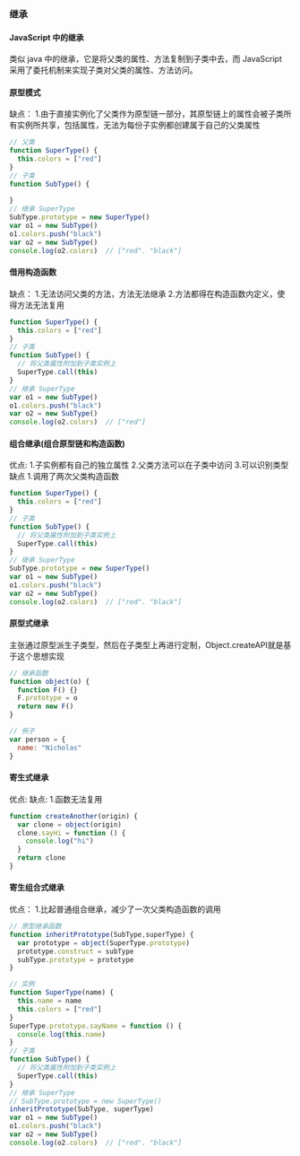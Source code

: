 ### 继承

#### JavaScript 中的继承

类似 java 中的继承，它是将父类的属性、方法复制到子类中去，而 JavaScript 采用了委托机制来实现子类对父类的属性、方法访问。

#### 原型模式

缺点： 
1.由于直接实例化了父类作为原型链一部分，其原型链上的属性会被子类所有实例所共享，包括属性，无法为每份子实例都创建属于自己的父类属性
```js
// 父类
function SuperType() {
  this.colors = ["red"]
}
// 子类
function SubType() {
  
}
// 继承 SuperType
SubType.prototype = new SuperType()
var o1 = new SubType()
o1.colors.push("black")
var o2 = new SubType()
console.log(o2.colors)  // ["red". "black"]
```
#### 借用构造函数
缺点：
1.无法访问父类的方法，方法无法继承
2.方法都得在构造函数内定义，使得方法无法复用

```js
function SuperType() {
  this.colors = ["red"]
}
// 子类
function SubType() {
  // 将父类属性附加到子类实例上
  SuperType.call(this)
}
// 继承 SuperType
var o1 = new SubType()
o1.colors.push("black")
var o2 = new SubType()
console.log(o2.colors)  // ["red"]
```
#### 组合继承(组合原型链和构造函数)
优点:
1.子实例都有自己的独立属性
2.父类方法可以在子类中访问
3.可以识别类型
缺点
1.调用了两次父类构造函数
```js
function SuperType() {
  this.colors = ["red"]
}
// 子类
function SubType() {
  // 将父类属性附加到子类实例上
  SuperType.call(this)
}
// 继承 SuperType
SubType.prototype = new SuperType()
var o1 = new SubType()
o1.colors.push("black")
var o2 = new SubType()
console.log(o2.colors)  // ["red". "black"]
```
#### 原型式继承
主张通过原型派生子类型，然后在子类型上再进行定制，Object.createAPI就是基于这个思想实现
```js
// 继承函数
function object(o) {
  function F() {}
  F.prototype = o
  return new F()
}

// 例子
var person = {
  name: "Nicholas"
}
```
#### 寄生式继承
优点:
缺点:
1.函数无法复用
```js
function createAnother(origin) {
  var clone = object(origin)
  clone.sayHi = function () {
    console.log("hi")
  }
  return clone
}
```

#### 寄生组合式继承
优点：
1.比起普通组合继承，减少了一次父类构造函数的调用
```js
// 原型继承函数
function inheritPrototype(SubType,superType) {
  var prototype = object(SuperType.prototype)
  prototype.construct = subType
  subType.prototype = prototype
}

// 实例
function SuperType(name) {
  this.name = name
  this.colors = ["red"]
}
SuperType.prototype.sayName = function () {
  console.log(this.name)
}
// 子类
function SubType() {
  // 将父类属性附加到子类实例上
  SuperType.call(this)
}
// 继承 SuperType
// SubType.prototype = new SuperType()
inheritPrototype(SubType, superType)
var o1 = new SubType()
o1.colors.push("black")
var o2 = new SubType()
console.log(o2.colors)  // ["red". "black"]
```